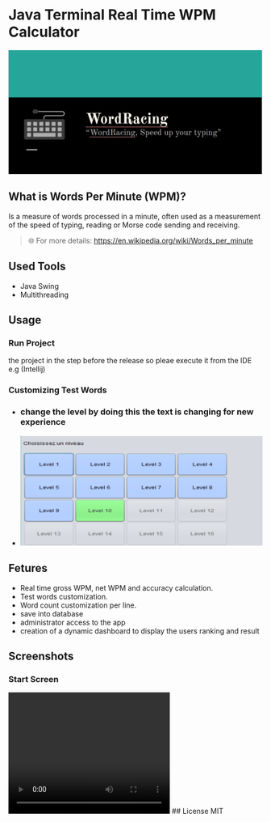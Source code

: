 # Java Terminal Real Time WPM Calculator
<p align="center">
  <img src="./images/banner.png"/> 
</p>

## What is Words Per Minute (WPM)?
Is a measure of words processed in a minute, often used as a measurement of the speed of typing, reading or Morse code sending and receiving.

> 🌐 For more details: https://en.wikipedia.org/wiki/Words_per_minute

## Used Tools
- Java Swing
- Multithreading

## Usage
### Run Project
the project in the step before the release so pleae execute it from the IDE e.g (Intellij)

### Customizing Test Words
- ### change the level by doing this the text is changing for new experience
- <img src="./images/levels.png"/>

## Fetures
- Real time gross WPM, net WPM and accuracy calculation.
- Test words customization.
- Word count customization per line.
- save into database
-  administrator access to the app
- creation of a dynamic dashboard to display the users ranking and result


## Screenshots
### Start Screen
<video width="320" height="240" controls>
<source src ="./images/VID-20220601-WA0001.mp4"/ type="video/mp4">
</video>
## License
MIT
